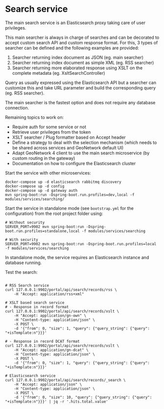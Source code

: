 # Search service

The main search service is an Elasticsearch proxy taking care of user privileges.

This main searcher is always in charge of searches and can be decorated to accept custom search API and custom response format. For this, 3 types of searcher can be defined and the following examples are provided:

1. Searcher returning index document as JSON (eg. main searcher)
1. Searcher returning index document as simple XML (eg. RSS searcher)
1. Searcher returning more elaborated response using XSLT on the complete metadata (eg. XsltSearchController)

Query as usually expressed using the Elasticsearch API but a searcher can customize this and take URL parameter and build the corresponding query (eg. RSS searcher).

The main searcher is the fastest option and does not require any database connection.


Remaining topics to work on:
* Require auth for some service or not 
* Retrieve user privileges from the token
* XSLT searcher / Plug formatter based on Accept header
* Define a strategy to deal with the selection mechanism (which needs to be shared across services and GeoNetwork default UI) 
* Adapt GeoNetwork 4 client to use the main search microservice (by custom routing in the gateway)
* Documentation on how to configure the Elasticsearch cluster 


Start the service with other microservices:
```shell script
docker-compose up -d elasticsearch rabbitmq discovery 
docker-compose up -d config
docker-compose up -d gateway auth
mvn spring-boot:run -Dspring-boot.run.profiles=dev,local -f modules/services/searching/
```


Start the service in standalone mode (see `bootstrap.yml` for the configuration) from the root project folder using:
```shell script
# Without security
SERVER_PORT=9902 mvn spring-boot:run -Dspring-boot.run.profiles=standalone,local -f modules/services/searching

# With security
SERVER_PORT=9902 mvn spring-boot:run -Dspring-boot.run.profiles=local -f modules/services/searching
```
In standalone mode, the service requires an Elasticsearch instance and database running.



Test the search:
```shell script

# RSS Search service 
curl 127.0.0.1:9902/portal/api/search/records/rss \
    -H "Accept: application/rss+xml"

# XSLT based search service 
# - Response in record format
curl 127.0.0.1:9902/portal/api/search/records/xslt \
    -H "Accept: application/gn-own" \
    -H "Content-type: application/json" \
    -X POST \
    -d '{"from": 0, "size": 1, "query": {"query_string": {"query": "+isTemplate:n"}}}'

# - Response in record DCAT format
curl 127.0.0.1:9902/portal/api/search/records/xslt \
    -H "Accept: application/gn-dcat" \
    -H "Content-type: application/json" \
    -X POST \
    -d '{"from": 0, "size": 1, "query": {"query_string": {"query": "+isTemplate:n"}}}'

# Elasticsearch service
curl 127.0.0.1:9902/portal/api/search/records/_search \
    -H "Accept: application/json" \
    -H "Content-type: application/json" \
    -X POST \
    -d '{"from": 0, "size": 10, "query": {"query_string": {"query": "+isTemplate:n"}}}' | jq -r '.hits.total.value'
```